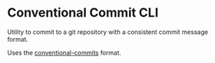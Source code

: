 # Conventional Commit CLI

Utility to commit to a git repository with a consistent commit message format.

Uses the [conventional-commits](https://www.conventionalcommits.org/en/v1.0.0/) format.
